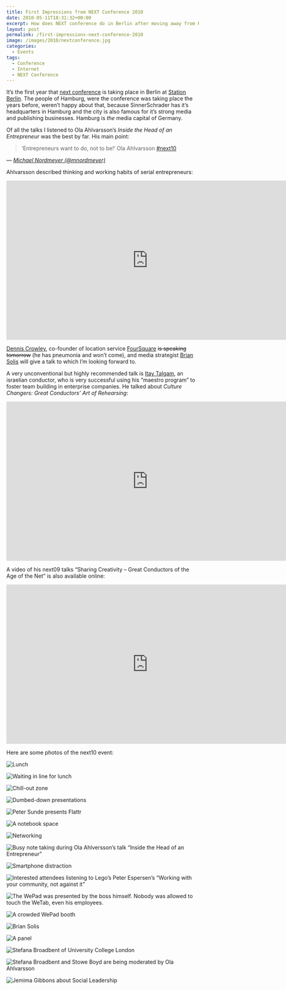 ```yaml
---
title: First Impressions from NEXT Conference 2010
date: 2010-05-11T18:31:32+00:00
excerpt: How does NEXT conference do in Berlin after moving away from Hamburg?
layout: post
permalink: /first-impressions-next-conference-2010
image: /images/2010/nextconference.jpg
categories:
  - Events
tags:
  - Conference
  - Internet
  - NEXT Conference
---
```

It’s the first year that [next conference](https://nextconf.eu/) is taking place in Berlin at [Station Berlin](https://www.station-berlin.de/). The people of Hamburg, were the conference was taking place the years before, weren’t happy about that, because SinnerSchrader has it’s headquarters in Hamburg and the city is also famous for it’s strong media and publishing businesses. Hamburg is _the_ media capital of Germany.

Of all the talks I listened to Ola Ahlvarsson’s <cite>Inside the Head of an Entrepreneur</cite> was the best by far. His main point:

> ‘Entrepreneurs want to do, not to be!’ Ola Ahlvarsson [#next10](https://twitter.com/search?q=%23next10)

— <cite>[Michael Nordmeyer (@mnordmeyer)](https://twitter.com/mnordmeyer/statuses/13791338476)</cite>

Ahlvarsson described thinking and working habits of serial entrepreneurs:

<iframe src="https://video.nextconf.eu/v.ihtml?photo%5fid=855720" width="740" height="416" frameborder="0" scrolling="no" allowfullscreen="allowfullscreen"></iframe>

[Dennis Crowley](http://denniscrowley.com/), co-founder of location service [FourSquare](https://foursquare.com/) ~~is speaking tomorrow~~ (he has pneumonia and won’t come), and media strategist [Brian Solis](http://www.briansolis.com/) will give a talk to which I’m looking forward to.

A very unconventional but highly recommended talk is [Itay Talgam](http://www.talgam.com/), an israelian conductor, who is very successful using his “maestro program” to foster team building in enterprise companies. He talked about <cite>Culture Changers: Great Conductors’ Art of Rehearsing</cite>:

<iframe src="https://video.nextconf.eu/v.ihtml?photo%5fid=885184" width="740" height="416" frameborder="0" scrolling="no" allowfullscreen="allowfullscreen"></iframe>

A video of his next09 talks “Sharing Creativity – Great Conductors of the Age of the Net” is also available online:

<iframe src="https://video.nextconf.eu/v.ihtml?photo%5fid=923266" width="740" height="416" frameborder="0" scrolling="no" allowfullscreen="allowfullscreen"></iframe>

Here are some photos of the next10 event:

![Lunch](/images/2010/IMG_0223.jpg "Lunch")

![Waiting in line for lunch](/images/2010/IMG_0224.jpg "Waiting in line for lunch")

![Chill-out zone](/images/2010/IMG_0227.jpg "Chill-out zone")

![Dumbed-down presentations](/images/2010/IMG_0229.jpg "Dumbed-down presentations")

![Peter Sunde presents Flattr](/images/2010/IMG_0235.jpg "Peter Sunde presents Flattr")

![A notebook space](/images/2010/IMG_0239.jpg "A notebook space")

![Networking](/images/2010/IMG_0240.jpg "Networking")

![Busy note taking during Ola Ahlversson’s talk “Inside the Head of an Entrepreneur”](/images/2010/IMG_0244.jpg "Busy note taking during Ola Ahlversson’s talk “Inside the Head of an Entrepreneur”")

![Smartphone distraction](/images/2010/IMG_0250.jpg "Smartphone distraction")

![Interested attendees listening to Lego’s Peter Espersen’s “Working with your community, not against it”](/images/2010/IMG_0257.jpg "Interested attendees listening to Lego’s Peter Espersen’s “Working with your community, not against it”")

![The WePad was presented by the boss himself. Nobody was allowed to touch the WeTab, even his employees.](/images/2010/IMG_0261.jpg "The WePad was presented by the boss himself. Nobody was allowed to touch the WeTab, even his employees.")

![A crowded WePad booth](/images/2010/IMG_0260.jpg "A crowded WePad booth")

![Brian Solis](/images/2010/IMG_0258.jpg "Brian Solis")

![A panel](/images/2010/IMG_0259.jpg "A panel")

![Stefana Broadbent of University College London](/images/2010/IMG_0262.jpg "Stefana Broadbent of University College London")

![Stefana Broadbent and Stowe Boyd are being moderated by Ola Ahlvarsson](/images/2010/IMG_0264.jpg "Stefana Broadbent and Stowe Boyd are being moderated by Ola Ahlvarsson")

![Jemima Gibbons about Social Leadership](/images/2010/IMG_0266.jpg "Jemima Gibbons about Social Leadership")